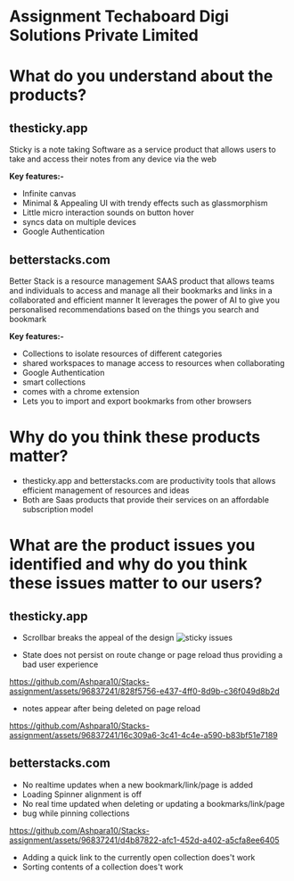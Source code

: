# Assignment Techaboard Digi Solutions Private Limited


# What do you understand about the products?

## thesticky.app

Sticky is a note taking Software as a service product that allows users to take and access their notes from any device via the web


**Key features:-**

- Infinite canvas
- Minimal & Appealing UI with trendy effects such as glassmorphism
- Little micro interaction sounds on button hover
- syncs data on multiple devices
- Google Authentication

## betterstacks.com

Better Stack is a resource management SAAS product that allows teams and individuals to access and manage all their bookmarks and links in a collaborated and efficient manner
It leverages the power of AI to give you personalised recommendations based on the things you search and bookmark

**Key features:-**

- Collections to isolate resources of different categories
- shared workspaces to manage access to resources when collaborating
- Google Authentication
- smart collections
- comes with a chrome extension
- Lets you to import and export bookmarks from other browsers

# Why do you think these products matter?

- thesticky.app and betterstacks.com are productivity tools that allows efficient management of resources and ideas
- Both are Saas products that provide their services on an affordable subscription model

# What are the product issues you identified and why do you think these issues matter to our users?

## thesticky.app
- Scrollbar breaks the appeal of the design ![sticky issues](https://github.com/Ashpara10/Stacks-assignment/assets/96837241/0b4ccf38-766e-4d4c-ad1b-68e54919f62f)


- State does not persist on route change or page reload
  thus providing a bad user experience
  
https://github.com/Ashpara10/Stacks-assignment/assets/96837241/828f5756-e437-4ff0-8d9b-c36f049d8b2d


- notes appear after being deleted on page reload
  
https://github.com/Ashpara10/Stacks-assignment/assets/96837241/16c309a6-3c41-4c4e-a590-b83bf51e7189





## betterstacks.com

- No realtime updates when a new bookmark/link/page is added
- Loading Spinner alignment is off
- No real time updated when deleting or updating a bookmarks/link/page
- bug while pinning collections

https://github.com/Ashpara10/Stacks-assignment/assets/96837241/d4b87822-afc1-452d-a402-a5cfa8ee6405

- Adding a quick link to the currently open collection does't work
- Sorting contents of a collection does't work

